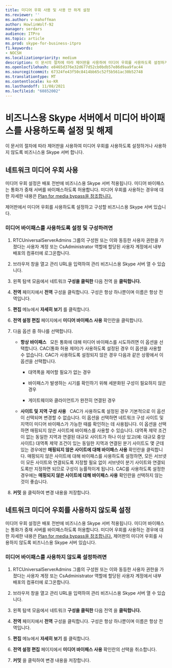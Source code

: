 ```yaml
---
title: 미디어 우회 사용 및 사용 안 하게 설정
ms.reviewer: ''
ms.author: v-mahoffman
author: HowlinWolf-92
manager: serdars
audience: ITPro
ms.topic: article
ms.prod: skype-for-business-itpro
f1.keywords:
- NOCSH
ms.localizationpriority: medium
description: 이 문서의 절차에 따라 제어판을 사용하여 미디어 우회를 사용하도록 설정하거나 사용하지 않도록 비즈니스용 Skype 서버 합니다.
ms.openlocfilehash: e8465d376e32d677d52cb0bdb57e86d9aa9fac44
ms.sourcegitcommit: 67324fe43f50c8414bb65c52f5b561ac30b52748
ms.translationtype: MT
ms.contentlocale: ko-KR
ms.lasthandoff: 11/08/2021
ms.locfileid: "60852002"
---
```

# <a name="enabling-and-disabling-media-bypass-in-skype-for-business-server"></a>비즈니스용 Skype 서버에서 미디어 바이패스를 사용하도록 설정 및 해제

이 문서의 절차에 따라 제어판을 사용하여 미디어 우회를 사용하도록 설정하거나 사용하지 않도록 비즈니스용 Skype 서버 합니다.

## <a name="enable-network-media-bypass"></a>네트워크 미디어 우회 사용 

미디어 우회 설정은 배포 전반에 비즈니스용 Skype 서버 적용됩니다. 미디어 바이패스는 통화가 중재 서버를 바이패스하도록 허용합니다. 미디어 우회를 사용하는 경우에 대한 자세한 내용은 [Plan for media bypass을 참조합니다.](../../../plan-your-deployment/enterprise-voice-solution/media-bypass.md)

제어판에서 미디어 우회를 사용하도록 설정하고 구성할 비즈니스용 Skype 서버 있습니다.


### <a name="to-enable-and-configure-media-bypass"></a>미디어 바이패스를 사용하도록 설정 및 구성하려면

1.  RTCUniversalServerAdmins 그룹의 구성원 또는 이와 동등한 사용자 권한을 가졌다는 사용자 계정 또는 CsAdministrator 역할에 할당된 사용자 계정에서 내부 배포의 컴퓨터에 로그온합니다.

2.  브라우저 창을 열고 관리 URL을 입력하여 관리 비즈니스용 Skype 서버 열 수 있습니다. 

3.  왼쪽 탐색 모음에서 네트워크 **구성을 클릭한** 다음 전역 을 **클릭합니다.**

4.  **전역** 페이지에서 **전역** 구성을 클릭합니다. 구성은 항상 하나뿐이며 이름은 항상 전역입니다.

5.  **편집** 메뉴에서 **자세히 보기** 를 클릭합니다.

6.  **전역 설정 편집** 페이지에서 **미디어 바이패스 사용** 확인란을 클릭합니다.

7.  다음 옵션 중 하나를 선택합니다.
    
      - **항상 바이패스**   모든 통화에 대해 미디어 바이패스를 시도하려면 이 옵션을 선택합니다. CAC(통화 허용 제어)가 사용하도록 설정된 경우 이 옵션을 사용할 수 없습니다. CAC가 사용하도록 설정되지 않은 경우 다음과 같은 상황에서 이 옵션을 선택합니다.
        
          - 대역폭을 제어할 필요가 없는 경우
        
          - 바이패스가 발생하는 시기를 확인하기 위해 세분화된 구성이 필요하지 않은 경우
        
          - 게이트웨이와 클라이언트가 완전히 연결된 경우
    
      - **사이트 및 지역 구성 사용**   CAC가 사용하도록 설정된 경우 기본적으로 이 옵션이 선택되며 변경할 수 없습니다. 이 옵션을 선택하면 네트워크 구성 사이트 및 지역이 미디어 바이패스가 가능한 때를 확인하는 데 사용됩니다. 이 옵션을 선택하면 매핑되지 않은 사이트에 바이패스를 사용할 수 있습니다. 대역폭 제약 조건이 없는 동일한 지역과 연결된 대규모 사이트가 하나 이상 있고(예: 대규모 중앙 사이트) 대역폭 제약 조건이 있는 동일한 지역과 연결된 분기 사이트도 몇 군데 있는 경우에만 **매핑되지 않은 사이트에 대해 바이패스 사용** 확인란을 클릭합니다. 매핑되지 않은 사이트에 대해 바이패스를 사용하도록 설정하면, 모든 서브넷이 모든 사이트와 연결되도록 지정할 필요 없이 서브넷이 분기 사이트와 연결되도록만 지정하면 되므로 구성이 능률적이게 됩니다. CAC를 사용하도록 설정한 경우에는 **매핑되지 않은 사이트에 대해 바이패스 사용** 확인란을 선택하지 않는 것이 좋습니다.

8.  **커밋** 을 클릭하여 변경 내용을 저장합니다.


## <a name="disable-network-media-bypass"></a>네트워크 미디어 우회를 사용하지 않도록 설정

미디어 우회 설정은 배포 전반에 비즈니스용 Skype 서버 적용됩니다. 미디어 바이패스는 통화가 중재 서버를 바이패스하도록 허용합니다. 미디어 우회를 사용하는 경우에 대한 자세한 내용은 [Plan for media bypass을 참조합니다.](../../../plan-your-deployment/enterprise-voice-solution/media-bypass.md) 제어판의 미디어 우회를 사용하지 않도록 비즈니스용 Skype 서버 있습니다. 


### <a name="to-disable-media-bypass"></a>미디어 바이패스를 사용하지 않도록 설정하려면

1.  RTCUniversalServerAdmins 그룹의 구성원 또는 이와 동등한 사용자 권한을 가졌다는 사용자 계정 또는 CsAdministrator 역할에 할당된 사용자 계정에서 내부 배포의 컴퓨터에 로그온합니다.

2.  브라우저 창을 열고 관리 URL을 입력하여 관리 비즈니스용 Skype 서버 열 수 있습니다. 

3.  왼쪽 탐색 모음에서 네트워크 **구성을 클릭한** 다음 전역 을 **클릭합니다.**

4.  **전역** 페이지에서 **전역** 구성을 클릭합니다. 구성은 항상 하나뿐이며 이름은 항상 전역입니다.

5.  **편집** 메뉴에서 **자세히 보기** 를 클릭합니다.

6.  **전역 설정 편집** 페이지에서 **미디어 바이패스 사용** 확인란의 선택을 취소합니다.

7.  **커밋** 을 클릭하여 변경 내용을 저장합니다.

  
